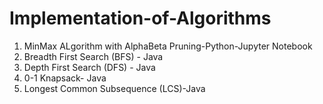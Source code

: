 # Implementation-of-Algorithms

1. MinMax ALgorithm with AlphaBeta Pruning-Python-Jupyter Notebook
2. Breadth First Search (BFS) - Java
3. Depth First Search (DFS) - Java
4. 0-1 Knapsack- Java
5. Longest Common Subsequence (LCS)-Java
